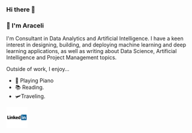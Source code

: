 ### Hi there 👋

### 🤖 I'm Araceli 
I'm Consultant in Data Analytics and Artificial Intelligence. I have a keen interest in designing, building, and deploying machine learning and deep learning applications, as well as writing about Data Science, Artificial Intelligence and Project Management topics. 

Outside of work, I enjoy...
- 🎹 Playing Piano
- 📚 Reading.
- 🛩️Traveling.


[![Linkedin](https://github.com/AAdelaida/AAdelaida.github.io/blob/main/Images/linkedin.png)](https://www.linkedin.com/in/araceli-carre%C3%B1o-7a214a187/)
